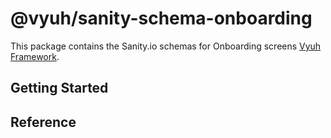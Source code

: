 # @vyuh/sanity-schema-onboarding

This package contains the Sanity.io schemas for Onboarding screens
[Vyuh Framework](https://vyuh.tech).

## Getting Started

## Reference
